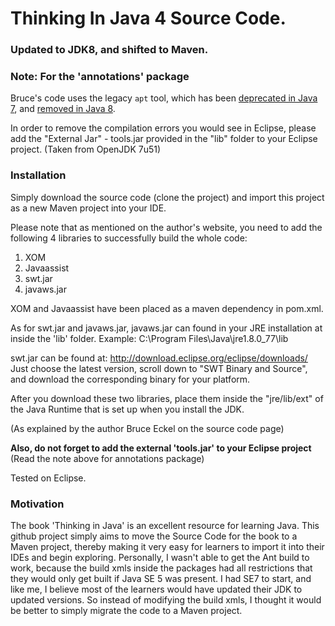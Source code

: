 # Thinking In Java 4 Source Code. 
### Updated to JDK8, and shifted to Maven.

### Note: For the 'annotations' package

Bruce's code uses the legacy `apt` tool, which has been [deprecated in Java 7](http://docs.oracle.com/javase/7/docs/technotes/guides/apt/), and [removed in Java 8](http://openjdk.java.net/jeps/117). 

In order to remove the compilation errors you would see in Eclipse, please add the "External Jar" - tools.jar provided in the "lib" folder to your Eclipse project. (Taken from OpenJDK 7u51)

### Installation
Simply download the source code (clone the project) and import this project as a new Maven project into your IDE.

Please note that as mentioned on the author's website, you need to add the following 4 libraries to successfully build the whole code:
1. XOM
2. Javaassist
3. swt.jar
4. javaws.jar

XOM and Javaassist have been placed as a maven dependency in  pom.xml. 

As for swt.jar and javaws.jar, javaws.jar can found in your JRE installation at inside the 'lib' folder. Example: C:\Program Files\Java\jre1.8.0_77\lib

swt.jar can be found at: http://download.eclipse.org/eclipse/downloads/
Just choose the latest version, scroll down to "SWT Binary and Source", and download the corresponding binary for your platform.

After you download these two libraries, place them inside the "jre/lib/ext" of the Java Runtime that is set up when you install the JDK.

(As explained by the author Bruce Eckel on the source code page)

**Also, do not forget to add the external 'tools.jar' to your Eclipse project** (Read the note above for annotations package)

Tested on Eclipse.

### Motivation
The book 'Thinking in Java' is an excellent resource for learning Java. This github project simply aims to move the Source Code for the book to a Maven project, thereby making it very easy for learners to import it into their IDEs and begin exploring. 
Personally, I wasn't able to get the Ant build to work, because the build xmls inside the packages had all restrictions that they would only get built if Java SE 5 was present. I had SE7 to start, and like me, I believe most of the learners would have updated their JDK to updated versions.
So instead of modifying the build xmls, I thought it would be better to simply migrate the code to a Maven project.
